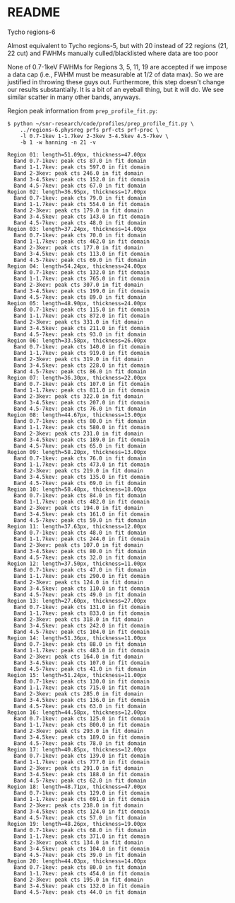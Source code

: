 README
======

Tycho regions-6

Almost equivalent to Tycho regions-5, but with 20 instead of 22 regions
(21, 22 cut) and FWHMs manually culled/blacklisted where data are too poor

None of 0.7-1keV FWHMs for Regions 3, 5, 11, 19 are accepted if we impose a
data cap (i.e., FWHM must be measurable at 1/2 of data max).
So we are justified in throwing these guys out.
Furthermore, this step doesn't change our results substantially.
It is a bit of an eyeball thing, but it will do.  We see similar scatter in
many other bands, anyways.

Region peak information from `prep_profile_fit.py`:

    $ python ~/snr-research/code/profiles/prep_profile_fit.py \
        ../regions-6.physreg prfs prf-cts prf-proc \
        -l 0.7-1kev 1-1.7kev 2-3kev 3-4.5kev 4.5-7kev \
        -b 1 -w hanning -n 21 -v

    Region 01: length=51.09px, thickness=47.00px
      Band 0.7-1kev: peak cts 87.0 in fit domain
      Band 1-1.7kev: peak cts 597.0 in fit domain
      Band 2-3kev: peak cts 246.0 in fit domain
      Band 3-4.5kev: peak cts 152.0 in fit domain
      Band 4.5-7kev: peak cts 67.0 in fit domain
    Region 02: length=36.95px, thickness=17.00px
      Band 0.7-1kev: peak cts 79.0 in fit domain
      Band 1-1.7kev: peak cts 554.0 in fit domain
      Band 2-3kev: peak cts 179.0 in fit domain
      Band 3-4.5kev: peak cts 143.0 in fit domain
      Band 4.5-7kev: peak cts 48.0 in fit domain
    Region 03: length=37.24px, thickness=14.00px
      Band 0.7-1kev: peak cts 70.0 in fit domain
      Band 1-1.7kev: peak cts 462.0 in fit domain
      Band 2-3kev: peak cts 177.0 in fit domain
      Band 3-4.5kev: peak cts 113.0 in fit domain
      Band 4.5-7kev: peak cts 69.0 in fit domain
    Region 04: length=54.24px, thickness=24.00px
      Band 0.7-1kev: peak cts 132.0 in fit domain
      Band 1-1.7kev: peak cts 765.0 in fit domain
      Band 2-3kev: peak cts 307.0 in fit domain
      Band 3-4.5kev: peak cts 199.0 in fit domain
      Band 4.5-7kev: peak cts 89.0 in fit domain
    Region 05: length=48.90px, thickness=24.00px
      Band 0.7-1kev: peak cts 115.0 in fit domain
      Band 1-1.7kev: peak cts 872.0 in fit domain
      Band 2-3kev: peak cts 331.0 in fit domain
      Band 3-4.5kev: peak cts 211.0 in fit domain
      Band 4.5-7kev: peak cts 93.0 in fit domain
    Region 06: length=33.58px, thickness=26.00px
      Band 0.7-1kev: peak cts 140.0 in fit domain
      Band 1-1.7kev: peak cts 919.0 in fit domain
      Band 2-3kev: peak cts 319.0 in fit domain
      Band 3-4.5kev: peak cts 228.0 in fit domain
      Band 4.5-7kev: peak cts 86.0 in fit domain
    Region 07: length=36.30px, thickness=22.00px
      Band 0.7-1kev: peak cts 107.0 in fit domain
      Band 1-1.7kev: peak cts 811.0 in fit domain
      Band 2-3kev: peak cts 322.0 in fit domain
      Band 3-4.5kev: peak cts 207.0 in fit domain
      Band 4.5-7kev: peak cts 76.0 in fit domain
    Region 08: length=44.67px, thickness=13.00px
      Band 0.7-1kev: peak cts 80.0 in fit domain
      Band 1-1.7kev: peak cts 580.0 in fit domain
      Band 2-3kev: peak cts 231.0 in fit domain
      Band 3-4.5kev: peak cts 189.0 in fit domain
      Band 4.5-7kev: peak cts 65.0 in fit domain
    Region 09: length=58.20px, thickness=13.00px
      Band 0.7-1kev: peak cts 76.0 in fit domain
      Band 1-1.7kev: peak cts 473.0 in fit domain
      Band 2-3kev: peak cts 219.0 in fit domain
      Band 3-4.5kev: peak cts 135.0 in fit domain
      Band 4.5-7kev: peak cts 69.0 in fit domain
    Region 10: length=58.48px, thickness=18.00px
      Band 0.7-1kev: peak cts 84.0 in fit domain
      Band 1-1.7kev: peak cts 482.0 in fit domain
      Band 2-3kev: peak cts 194.0 in fit domain
      Band 3-4.5kev: peak cts 161.0 in fit domain
      Band 4.5-7kev: peak cts 59.0 in fit domain
    Region 11: length=37.63px, thickness=12.00px
      Band 0.7-1kev: peak cts 48.0 in fit domain
      Band 1-1.7kev: peak cts 244.0 in fit domain
      Band 2-3kev: peak cts 107.0 in fit domain
      Band 3-4.5kev: peak cts 80.0 in fit domain
      Band 4.5-7kev: peak cts 32.0 in fit domain
    Region 12: length=37.50px, thickness=11.00px
      Band 0.7-1kev: peak cts 47.0 in fit domain
      Band 1-1.7kev: peak cts 290.0 in fit domain
      Band 2-3kev: peak cts 124.0 in fit domain
      Band 3-4.5kev: peak cts 110.0 in fit domain
      Band 4.5-7kev: peak cts 49.0 in fit domain
    Region 13: length=27.60px, thickness=27.00px
      Band 0.7-1kev: peak cts 131.0 in fit domain
      Band 1-1.7kev: peak cts 833.0 in fit domain
      Band 2-3kev: peak cts 318.0 in fit domain
      Band 3-4.5kev: peak cts 242.0 in fit domain
      Band 4.5-7kev: peak cts 104.0 in fit domain
    Region 14: length=51.36px, thickness=11.00px
      Band 0.7-1kev: peak cts 88.0 in fit domain
      Band 1-1.7kev: peak cts 483.0 in fit domain
      Band 2-3kev: peak cts 164.0 in fit domain
      Band 3-4.5kev: peak cts 107.0 in fit domain
      Band 4.5-7kev: peak cts 41.0 in fit domain
    Region 15: length=51.24px, thickness=11.00px
      Band 0.7-1kev: peak cts 130.0 in fit domain
      Band 1-1.7kev: peak cts 715.0 in fit domain
      Band 2-3kev: peak cts 285.0 in fit domain
      Band 3-4.5kev: peak cts 136.0 in fit domain
      Band 4.5-7kev: peak cts 63.0 in fit domain
    Region 16: length=44.58px, thickness=12.00px
      Band 0.7-1kev: peak cts 125.0 in fit domain
      Band 1-1.7kev: peak cts 800.0 in fit domain
      Band 2-3kev: peak cts 293.0 in fit domain
      Band 3-4.5kev: peak cts 189.0 in fit domain
      Band 4.5-7kev: peak cts 78.0 in fit domain
    Region 17: length=40.85px, thickness=12.00px
      Band 0.7-1kev: peak cts 139.0 in fit domain
      Band 1-1.7kev: peak cts 777.0 in fit domain
      Band 2-3kev: peak cts 291.0 in fit domain
      Band 3-4.5kev: peak cts 188.0 in fit domain
      Band 4.5-7kev: peak cts 62.0 in fit domain
    Region 18: length=48.71px, thickness=47.00px
      Band 0.7-1kev: peak cts 129.0 in fit domain
      Band 1-1.7kev: peak cts 691.0 in fit domain
      Band 2-3kev: peak cts 238.0 in fit domain
      Band 3-4.5kev: peak cts 124.0 in fit domain
      Band 4.5-7kev: peak cts 57.0 in fit domain
    Region 19: length=48.26px, thickness=19.00px
      Band 0.7-1kev: peak cts 68.0 in fit domain
      Band 1-1.7kev: peak cts 371.0 in fit domain
      Band 2-3kev: peak cts 134.0 in fit domain
      Band 3-4.5kev: peak cts 104.0 in fit domain
      Band 4.5-7kev: peak cts 39.0 in fit domain
    Region 20: length=44.03px, thickness=14.00px
      Band 0.7-1kev: peak cts 80.0 in fit domain
      Band 1-1.7kev: peak cts 454.0 in fit domain
      Band 2-3kev: peak cts 195.0 in fit domain
      Band 3-4.5kev: peak cts 132.0 in fit domain
      Band 4.5-7kev: peak cts 44.0 in fit domain


